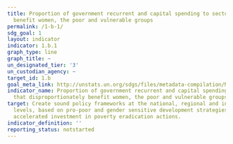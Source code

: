 ```yaml
---
title: Proportion of government recurrent and capital spending to sectors that disproportionately
  benefit women, the poor and vulnerable groups
permalink: /1-b-1/
sdg_goal: 1
layout: indicator
indicator: 1.b.1
graph_type: line
graph_title: ~
un_designated_tier: '3'
un_custodian_agency: ~
target_id: 1.b
goal_meta_link: http://unstats.un.org/sdgs/files/metadata-compilation/Metadata-Goal-1.pdf
indicator_name: Proportion of government recurrent and capital spending to sectors
  that disproportionately benefit women, the poor and vulnerable groups
target: Create sound policy frameworks at the national, regional and international
  levels, based on pro-poor and gender sensitive development strategies, to support
  accelerated investment in poverty eradication actions.
indicator_definition: ''
reporting_status: notstarted
---
```

